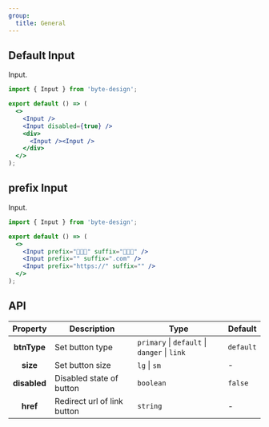 ```yaml
---
group:
  title: General
---
```


## Default Input

Input.

```jsx
import { Input } from 'byte-design';

export default () => (
  <>
    <Input />
    <Input disabled={true} />
    <div>
      <Input /><Input />
    </div>
  </>
);
```

## prefix Input

Input.

```jsx
import { Input } from 'byte-design';

export default () => (
  <>
    <Input prefix="🥲🥲🥲" suffix="🍌🍌🍌" />
    <Input prefix="" suffix=".com" />
    <Input prefix="https://" suffix="" />
  </>
);
```

## API

|   Property   | Description                 | Type                                         | Default   |
| :----------: | --------------------------- | -------------------------------------------- | --------- |
| **btnType**  | Set button type             | `primary` \| `default` \| `danger` \| `link` | `default` |
|   **size**   | Set button size             | `lg` \| `sm`                                 | -         |
| **disabled** | Disabled state of button    | `boolean`                                    | `false`   |
|   **href**   | Redirect url of link button | `string`                                     | -         |
